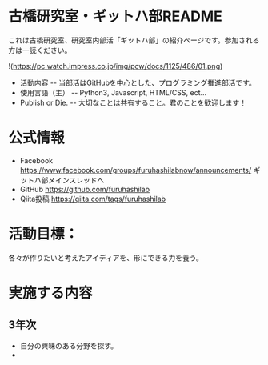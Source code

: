 # 古橋研究室・ギットハ部README
これは古橋研究室、研究室内部活「ギットハ部」の紹介ページです。参加される方は一読ください。

!(https://pc.watch.impress.co.jp/img/pcw/docs/1125/486/01.png)

* 活動内容 -- 当部活はGitHubを中心とした、プログラミング推進部活です。
* 使用言語（主） -- Python3, Javascript, HTML/CSS, ect...
* Publish or Die. -- 大切なことは共有すること。君のことを歓迎します！

# 公式情報
* Facebook https://www.facebook.com/groups/furuhashilabnow/announcements/ ギットハ部メインスレッドへ
* GitHub https://github.com/furuhashilab
* Qiita投稿 https://qiita.com/tags/furuhashilab

# 活動目標：
各々が作りたいと考えたアイディアを、形にできる力を養う。

# 実施する内容
## 3年次
* 自分の興味のある分野を探す。
* 



